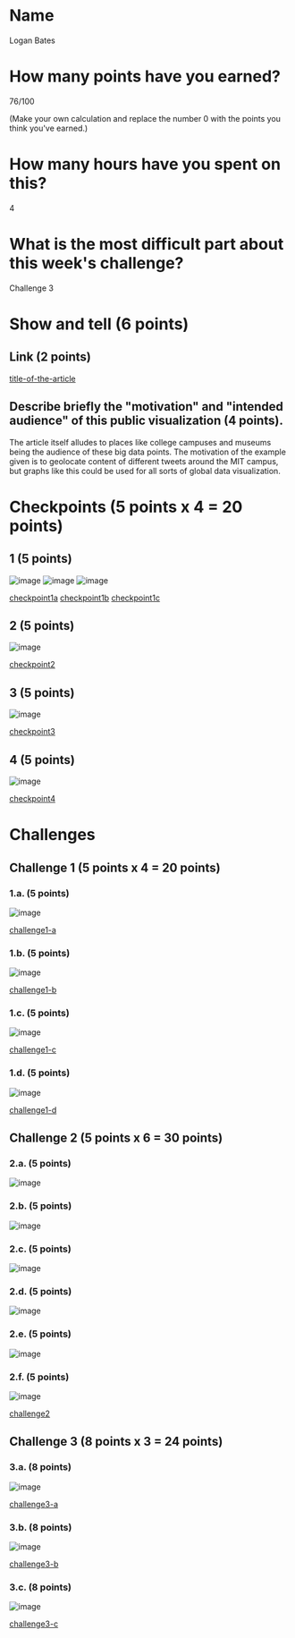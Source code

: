 # Name

Logan Bates

# How many points have you earned?

76/100

(Make your own calculation and replace the number 0 with the points you think you've earned.)

# How many hours have you spent on this?

4

# What is the most difficult part about this week's challenge?

Challenge 3

# Show and tell (6 points)

## Link (2 points)

[title-of-the-article](http://www.technologyreview.com/view/531596/how-3-d-printing-is-revolutionizing-the-display-of-big-data/)

## Describe briefly the "motivation" and "intended audience" of this public visualization (4 points).

The article itself alludes to places like college campuses and museums being the audience of these big data points. The motivation of the example given is to geolocate content of different tweets around the MIT campus, but graphs like this could be used for all sorts of global data visualization.

# Checkpoints (5 points x 4 = 20 points)

## 1 (5 points)

![image](checkpoint1a.png?raw=true)
![image](checkpoint1b.png?raw=true)
![image](checkpoint1c.png?raw=true)

[checkpoint1a](checkpoint1a.html)
[checkpoint1b](checkpoint1b.html)
[checkpoint1c](checkpoint1c.html)

## 2 (5 points)

![image](checkpoint2.png?raw=true)

[checkpoint2](checkpoint2.html)

## 3 (5 points)

![image](checkpoint3.PNG?raw=true)

[checkpoint3](checkpoint3.html)

## 4 (5 points)

![image](checkpoint4.PNG?raw=true)

[checkpoint4](checkpoint4.html)

# Challenges

## Challenge 1 (5 points x 4 = 20 points)

### 1.a. (5 points)

![image](challenge1a.PNG?raw=true)

[challenge1-a](challenge1a.html)

### 1.b. (5 points)

![image](challenge1b.PNG?raw=true)

[challenge1-b](challenge1b.html)

### 1.c. (5 points)

![image](challenge1c.PNG?raw=true)

[challenge1-c](challenge1c.html)

### 1.d. (5 points)

![image](challenge1d.PNG?raw=true)

[challenge1-d](checkpoint1d.html)

## Challenge 2 (5 points x 6 = 30 points)

### 2.a. (5 points)

![image](challenge2a.PNG?raw=true)

### 2.b. (5 points)

![image](challenge2b.PNG?raw=true)

### 2.c. (5 points)

![image](challenge2c.PNG?raw=true)

### 2.d. (5 points)

![image](challenge2d.PNG?raw=true)

### 2.e. (5 points)

![image](challenge2e.PNG?raw=true)

### 2.f. (5 points)

![image](challenge2f.PNG?raw=true)

[challenge2](challenge2.html)

## Challenge 3 (8 points x 3 = 24 points)

### 3.a. (8 points)

![image](image.png?raw=true)

[challenge3-a](checkpoint3-a.html)

### 3.b. (8 points)

![image](image.png?raw=true)

[challenge3-b](checkpoint3-b.html)

### 3.c. (8 points)

![image](image.png?raw=true)

[challenge3-c](checkpoint3-c.html)

